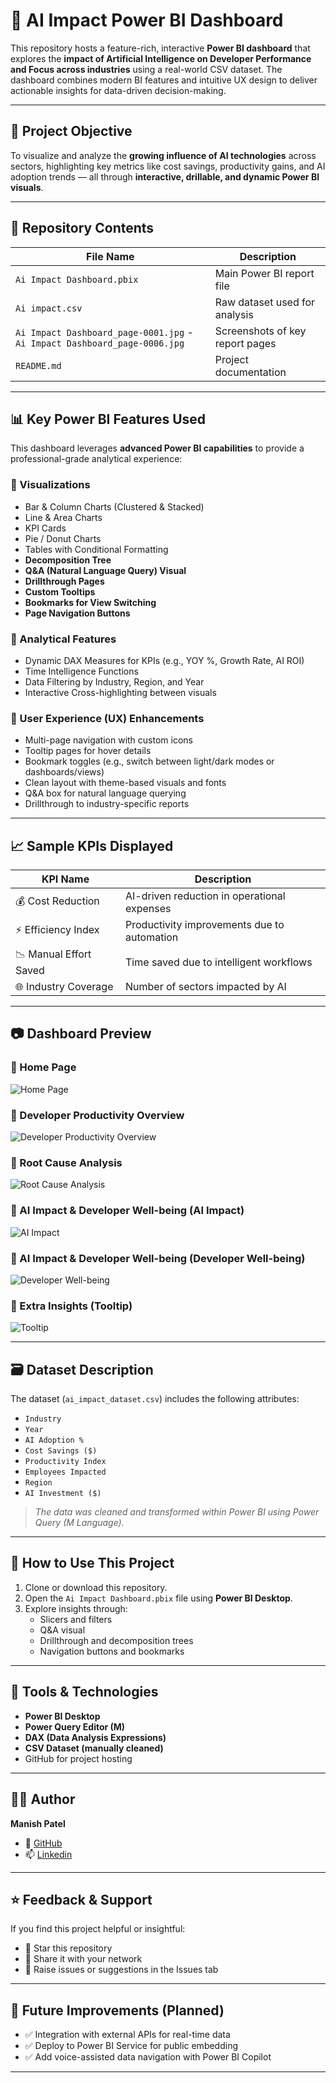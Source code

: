 # 🧠 AI Impact Power BI Dashboard

This repository hosts a feature-rich, interactive **Power BI dashboard** that explores the **impact of Artificial Intelligence on Developer Performance and Focus across industries** using a real-world CSV dataset. The dashboard combines modern BI features and intuitive UX design to deliver actionable insights for data-driven decision-making.

---

## 📌 Project Objective

To visualize and analyze the **growing influence of AI technologies** across sectors, highlighting key metrics like cost savings, productivity gains, and AI adoption trends — all through **interactive, drillable, and dynamic Power BI visuals**.

---

## 📁 Repository Contents

| File Name                     | Description |
|------------------------------|-------------|
| `Ai Impact Dashboard.pbix`   | Main Power BI report file |
| `Ai impact.csv`      | Raw dataset used for analysis |
| `Ai Impact Dashboard_page-0001.jpg` - `Ai Impact Dashboard_page-0006.jpg` | Screenshots of key report pages |
| `README.md`                  | Project documentation |

---

## 📊 Key Power BI Features Used

This dashboard leverages **advanced Power BI capabilities** to provide a professional-grade analytical experience:

### 🔷 Visualizations
- Bar & Column Charts (Clustered & Stacked)
- Line & Area Charts
- KPI Cards
- Pie / Donut Charts
- Tables with Conditional Formatting
- **Decomposition Tree**
- **Q&A (Natural Language Query) Visual**
- **Drillthrough Pages**
- **Custom Tooltips**
- **Bookmarks for View Switching**
- **Page Navigation Buttons**

### 🎯 Analytical Features
- Dynamic DAX Measures for KPIs (e.g., YOY %, Growth Rate, AI ROI)
- Time Intelligence Functions
- Data Filtering by Industry, Region, and Year
- Interactive Cross-highlighting between visuals

### 🧭 User Experience (UX) Enhancements
- Multi-page navigation with custom icons
- Tooltip pages for hover details
- Bookmark toggles (e.g., switch between light/dark modes or dashboards/views)
- Clean layout with theme-based visuals and fonts
- Q&A box for natural language querying
- Drillthrough to industry-specific reports

---

## 📈 Sample KPIs Displayed

| KPI Name              | Description                                  |
|-----------------------|----------------------------------------------|
| 💰 Cost Reduction     | AI-driven reduction in operational expenses  |
| ⚡ Efficiency Index   | Productivity improvements due to automation  |
| 📉 Manual Effort Saved| Time saved due to intelligent workflows      |
| 🌐 Industry Coverage  | Number of sectors impacted by AI             |

---

## 📷 Dashboard Preview

### 📍 Home Page
![Home Page](https://github.com/mp-patel04/AI-Impact-Dashboard/blob/main/Ai%20Impact%20Dashboard_page-0001.jpg)

### 📍 Developer Productivity Overview
![Developer Productivity Overview](https://github.com/mp-patel04/AI-Impact-Dashboard/blob/main/Ai%20Impact%20Dashboard_page-0002.jpg)

### 📍 Root Cause Analysis
![Root Cause Analysis](https://github.com/mp-patel04/AI-Impact-Dashboard/blob/main/Ai%20Impact%20Dashboard_page-0003.jpg)

### 📍 AI Impact & Developer Well-being (AI Impact)
![AI Impact](https://github.com/mp-patel04/AI-Impact-Dashboard/blob/main/Ai%20Impact%20Dashboard_page-0004.jpg)

### 📍 AI Impact & Developer Well-being (Developer Well-being)
![Developer Well-being](https://github.com/mp-patel04/AI-Impact-Dashboard/blob/main/Ai%20Impact%20Dashboard_page-0005.jpg)

### 📍 Extra Insights (Tooltip)
![Tooltip](https://github.com/mp-patel04/AI-Impact-Dashboard/blob/main/Ai%20Impact%20Dashboard_page-0006.jpg)

---

## 🗃️ Dataset Description

The dataset (`ai_impact_dataset.csv`) includes the following attributes:

- `Industry`  
- `Year`  
- `AI Adoption %`  
- `Cost Savings ($)`  
- `Productivity Index`  
- `Employees Impacted`  
- `Region`  
- `AI Investment ($)`  

> *The data was cleaned and transformed within Power BI using Power Query (M Language).*

---

## 🚀 How to Use This Project

1. Clone or download this repository.
2. Open the `Ai Impact Dashboard.pbix` file using **Power BI Desktop**.
3. Explore insights through:
   - Slicers and filters
   - Q&A visual
   - Drillthrough and decomposition trees
   - Navigation buttons and bookmarks

---

## 🔧 Tools & Technologies

- **Power BI Desktop**
- **Power Query Editor (M)**
- **DAX (Data Analysis Expressions)**
- **CSV Dataset (manually cleaned)**
- GitHub for project hosting

---

## 👨‍💻 Author

**Manish Patel**

- 🔗 [GitHub](https://github.com/mp-patel04)
- 📫 [Linkedin](https://www.linkedin.com/in/manish-patel-697712208)

---

## ⭐ Feedback & Support

If you find this project helpful or insightful:
- 🌟 Star this repository
- 🔄 Share it with your network
- 💬 Raise issues or suggestions in the Issues tab

---

## 📌 Future Improvements (Planned)

- ✅ Integration with external APIs for real-time data
- ✅ Deploy to Power BI Service for public embedding
- ✅ Add voice-assisted data navigation with Power BI Copilot

---

